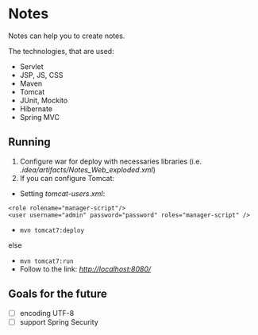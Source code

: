 # Notes
Notes can help you to create notes.

The technologies, that are used:
- Servlet
- JSP, JS, CSS
- Maven
- Tomcat
- JUnit, Mockito
- Hibernate
- Spring MVC

## Running
1. Configure war for deploy with necessaries libraries (i.e. _.idea/artifacts/Notes_Web_exploded.xml_)
2. If you can configure Tomcat:
 - Setting _tomcat-users.xml_:
 ```
 <role rolename="manager-script"/>
 <user username="admin" password="password" roles="manager-script" />
 ```
 - `mvn tomcat7:deploy`

else
 - `mvn tomcat7:run`
 - Follow to the link: [_http://localhost:8080/_](http://localhost:8080")

## Goals for the future
- [ ] encoding UTF-8
- [ ] support Spring Security